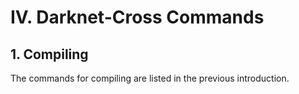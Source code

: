 # IV. Darknet-Cross Commands

## 1. Compiling

The commands for compiling are listed in the previous introduction.

